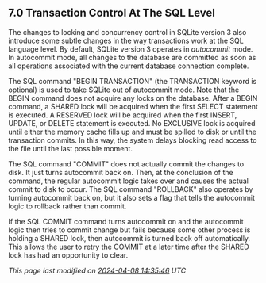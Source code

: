 ## 7\.0 Transaction Control At The SQL Level



The changes to locking and concurrency control in SQLite version 3 also
introduce some subtle changes in the way transactions work at the SQL
language level.
By default, SQLite version 3 operates in *autocommit* mode.
In autocommit mode,
all changes to the database are committed as soon as all operations associated
with the current database connection complete.


The SQL command "BEGIN TRANSACTION" (the TRANSACTION keyword
is optional) is used to take SQLite out of autocommit mode.
Note that the BEGIN command does not acquire any locks on the database.
After a BEGIN command, a SHARED lock will be acquired when the first
SELECT statement is executed. A RESERVED lock will be acquired when
the first INSERT, UPDATE, or DELETE statement is executed. No EXCLUSIVE
lock is acquired until either the memory cache fills up and must
be spilled to disk or until the transaction commits. In this way,
the system delays blocking read access to the file until the
last possible moment.



The SQL command "COMMIT" does not actually commit the changes to
disk. It just turns autocommit back on. Then, at the conclusion of
the command, the regular autocommit logic takes over and causes the
actual commit to disk to occur.
The SQL command "ROLLBACK" also operates by turning autocommit back on,
but it also sets a flag that tells the autocommit logic to rollback rather
than commit.


If the SQL COMMIT command turns autocommit on and the autocommit logic
then tries to commit change but fails because some other process is holding
a SHARED lock, then autocommit is turned back off automatically. This
allows the user to retry the COMMIT at a later time after the SHARED lock
has had an opportunity to clear.


*This page last modified on [2024\-04\-08 14:35:46](https://sqlite.org/docsrc/honeypot) UTC* 


